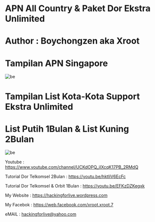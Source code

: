 # APN All Country & Paket Dor Ekstra Unlimited

# Author : Boychongzen aka Xroot

# Tampilan APN Singapore
![be](https://raw.githubusercontent.com/boychongzen18/APN-All-Operator/master/sg.jpg)
# Tampilan List Kota-Kota Support Ekstra Unlimited
# List Putih 1Bulan & List Kuning 2Bulan
![be](https://raw.githubusercontent.com/boychongzen18/APN-All-Operator/master/id2.jpg)



Youtube      : https://www.youtube.com/channel/UCKdOPQ_iIXcqK17PB_2RMdQ

Tutorial Dor Telkomsel 2Bulan : https://youtu.be/hktIiV6EcFc 

Tutorial Dor Telkomsel & Orbit 1Bulan : https://youtu.be/EFKzDZKegxk

My Website    : https://hackingforlive.wordpress.com

My Facebok    : https://web.facebook.com/xroot.xroot.7

eMAIL         : hackingforlive@yahoo.com      

